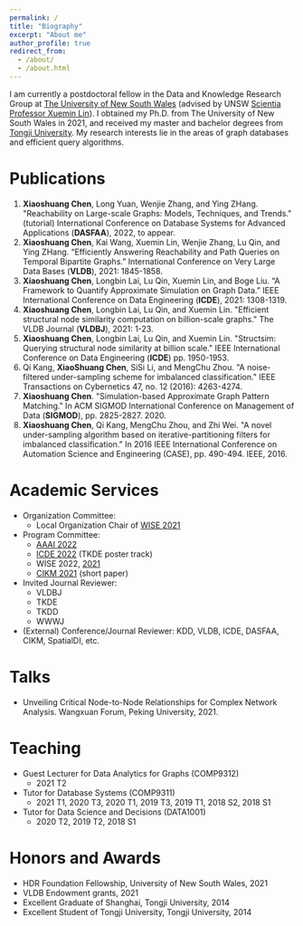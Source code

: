 ```yaml
---
permalink: /
title: "Biography"
excerpt: "About me"
author_profile: true
redirect_from: 
  - /about/
  - /about.html
---
```

I am currently a postdoctoral fellow in the Data and Knowledge Research Group at [The University of New South Wales](https://unsw.edu.au/) (advised by UNSW [Scientia Professor Xuemin Lin](https://www.cse.unsw.edu.au/~lxue/)). I obtained my Ph.D. from The University of New South Wales in 2021, and received my master and bachelor degrees from [Tongji University](https://en.tongji.edu.cn/). My research interests lie in the areas of graph databases and efficient query algorithms.

Publications
======
1. **Xiaoshuang Chen**, Long Yuan, Wenjie Zhang, and Ying ZHang. "Reachability on Large-scale Graphs: Models, Techniques, and Trends." (tutorial) International Conference on Database Systems for Advanced Applications (**DASFAA**), 2022, to appear.
2.  **Xiaoshuang Chen**, Kai Wang, Xuemin Lin, Wenjie Zhang, Lu Qin, and Ying ZHang. “Efficiently Answering Reachability and Path Queries on Temporal Bipartite Graphs.” International Conference on Very Large Data Bases (**VLDB**), 2021: 1845-1858.
3.	**Xiaoshuang Chen**, Longbin Lai, Lu Qin, Xuemin Lin, and Boge Liu. “A Framework to Quantify Approximate Simulation on Graph Data.” IEEE International Conference on Data Engineering (**ICDE**), 2021: 1308-1319.
4.	**Xiaoshuang Chen**, Longbin Lai, Lu Qin, and Xuemin Lin. "Efficient structural node similarity computation on billion-scale graphs." The VLDB Journal (**VLDBJ**), 2021: 1-23.  
5.	**Xiaoshuang Chen**, Longbin Lai, Lu Qin, and Xuemin Lin. "Structsim: Querying structural node similarity at billion scale." IEEE International Conference on Data Engineering (**ICDE**) pp. 1950-1953. 
6.	Qi Kang, **XiaoShuang Chen**, SiSi Li, and MengChu Zhou. "A noise-filtered under-sampling scheme for imbalanced classification." IEEE Transactions on Cybernetics 47, no. 12 (2016): 4263-4274.
7.	**Xiaoshuang Chen**. "Simulation-based Approximate Graph Pattern Matching." In ACM SIGMOD International Conference on Management of Data (**SIGMOD**), pp. 2825-2827. 2020.
8.	**Xiaoshuang Chen**, Qi Kang, MengChu Zhou, and Zhi Wei. "A novel under-sampling algorithm based on iterative-partitioning filters for imbalanced classification." In 2016 IEEE International Conference on Automation Science and Engineering (CASE), pp. 490-494. IEEE, 2016.

Academic Services
======
- Organization Committee:
  - Local Organization Chair of [WISE 2021](http://www.wise-conferences.org/2021/organizing-committee.html)
- Program Committee: 
  - [AAAI 2022](https://aaai.org/Conferences/AAAI-22/)
  - [ICDE 2022](https://icde2022.ieeecomputer.my/) (TKDE poster track)
  - WISE 2022, [2021](http://www.wise-conferences.org/2021/index.html)
  - [CIKM 2021](https://www.cikm2021.org/) (short paper)
- Invited Journal Reviewer:
  - VLDBJ
  - TKDE
  - TKDD
  - WWWJ
- (External) Conference/Journal Reviewer: KDD, VLDB, ICDE, DASFAA, CIKM, SpatialDI, etc. 

Talks
======
- Unveiling Critical Node-to-Node Relationships for Complex Network Analysis. Wangxuan Forum, Peking University, 2021.

Teaching
======
- Guest Lecturer for Data Analytics for Graphs (COMP9312) 
  - 2021 T2
- Tutor for Database Systems (COMP9311)
  - 2021 T1, 2020 T3, 2020 T1, 2019 T3, 2019 T1, 2018 S2, 2018 S1
- Tutor for Data Science and Decisions (DATA1001) 
  - 2020 T2, 2019 T2, 2018 S1

Honors and Awards
======
- HDR Foundation Fellowship, University of New South Wales, 2021
- VLDB Endowment grants, 2021
- Excellent Graduate of Shanghai, Tongji University, 2014
- Excellent Student of Tongji University, Tongji University, 2014
